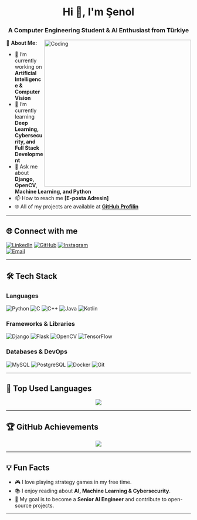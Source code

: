 <h1 align="center">Hi 👋, I'm Şenol</h1>
<h3 align="center">A Computer Engineering Student & AI Enthusiast from Türkiye</h3>

<img align="right" alt="Coding" width="400" src="https://media.giphy.com/media/qgQUggAC3Pfv687qPC/giphy.gif">

📌 **About Me:**  
- 🔭 I’m currently working on **Artificial Intelligence & Computer Vision**  
- 🌱 I’m currently learning **Deep Learning, Cybersecurity, and Full Stack Development**  
- 💬 Ask me about **Django, OpenCV, Machine Learning, and Python**  
- 📫 How to reach me **[E-posta Adresin]**  
- 🌐 All of my projects are available at **[GitHub Profilin](https://github.com/senolkms)**  

---

## 🌐 **Connect with me**
[![LinkedIn](https://img.shields.io/badge/-LinkedIn-0077B5?style=for-the-badge&logo=linkedin&logoColor=white)](https://linkedin.com/in/senolkms) 
[![GitHub](https://img.shields.io/badge/-GitHub-181717?style=for-the-badge&logo=github&logoColor=white)](https://github.com/senolkms) 
[![Instagram](https://img.shields.io/badge/-Instagram-E4405F?style=for-the-badge&logo=instagram&logoColor=white)](https://instagram.com/senolkms)  
[![Email](https://img.shields.io/badge/Email-D14836?style=for-the-badge&logo=gmail&logoColor=white)](mailto:senolkumas58@gmail.com)

---

## 🛠️ **Tech Stack**
### **Languages**
![Python](https://img.shields.io/badge/-Python-3776AB?style=for-the-badge&logo=python&logoColor=white)
![C](https://img.shields.io/badge/-C-00599C?style=for-the-badge&logo=c&logoColor=white)
![C++](https://img.shields.io/badge/-C++-00599C?style=for-the-badge&logo=c%2B%2B&logoColor=white)
![Java](https://img.shields.io/badge/-Java-007396?style=for-the-badge&logo=java&logoColor=white)
![Kotlin](https://img.shields.io/badge/-Kotlin-0095D5?style=for-the-badge&logo=kotlin&logoColor=white)

### **Frameworks & Libraries**
![Django](https://img.shields.io/badge/-Django-092E20?style=for-the-badge&logo=django&logoColor=white)
![Flask](https://img.shields.io/badge/-Flask-000000?style=for-the-badge&logo=flask&logoColor=white)
![OpenCV](https://img.shields.io/badge/-OpenCV-5C3EE8?style=for-the-badge&logo=opencv&logoColor=white)
![TensorFlow](https://img.shields.io/badge/-TensorFlow-FF6F00?style=for-the-badge&logo=tensorflow&logoColor=white)

### **Databases & DevOps**
![MySQL](https://img.shields.io/badge/-MySQL-4479A1?style=for-the-badge&logo=mysql&logoColor=white)
![PostgreSQL](https://img.shields.io/badge/-PostgreSQL-336791?style=for-the-badge&logo=postgresql&logoColor=white)
![Docker](https://img.shields.io/badge/-Docker-2496ED?style=for-the-badge&logo=docker&logoColor=white)
![Git](https://img.shields.io/badge/-Git-F05032?style=for-the-badge&logo=git&logoColor=white)

---

## 🚀 **Top Used Languages**
<p align="center">
    <img src="https://github-readme-stats.vercel.app/api/top-langs/?username=senolkms&layout=compact&theme=radical" />
</p>

---

## 🏆 **GitHub Achievements**
<p align="center">
    <img src="https://github-profile-trophy.vercel.app/?username=senolkms&theme=radical" />
</p>

---

## 💡 **Fun Facts**
- 🎮 I love playing strategy games in my free time.
- 📚 I enjoy reading about **AI, Machine Learning & Cybersecurity**.
- 🎯 My goal is to become a **Senior AI Engineer** and contribute to open-source projects.

---
